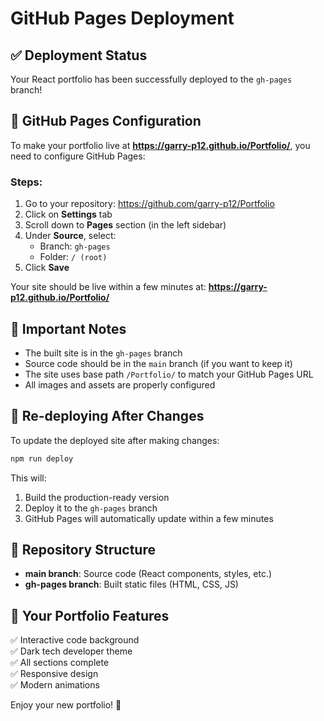 # GitHub Pages Deployment

## ✅ Deployment Status

Your React portfolio has been successfully deployed to the `gh-pages` branch!

## 🔧 GitHub Pages Configuration

To make your portfolio live at **https://garry-p12.github.io/Portfolio/**, you need to configure GitHub Pages:

### Steps:

1. Go to your repository: https://github.com/garry-p12/Portfolio
2. Click on **Settings** tab
3. Scroll down to **Pages** section (in the left sidebar)
4. Under **Source**, select:
   - Branch: `gh-pages`
   - Folder: `/ (root)`
5. Click **Save**

Your site should be live within a few minutes at: **https://garry-p12.github.io/Portfolio/**

## 📝 Important Notes

- The built site is in the `gh-pages` branch
- Source code should be in the `main` branch (if you want to keep it)
- The site uses base path `/Portfolio/` to match your GitHub Pages URL
- All images and assets are properly configured

## 🚀 Re-deploying After Changes

To update the deployed site after making changes:

```bash
npm run deploy
```

This will:
1. Build the production-ready version
2. Deploy it to the `gh-pages` branch
3. GitHub Pages will automatically update within a few minutes

## 📁 Repository Structure

- **main branch**: Source code (React components, styles, etc.)
- **gh-pages branch**: Built static files (HTML, CSS, JS)

## 🎉 Your Portfolio Features

✅ Interactive code background  
✅ Dark tech developer theme  
✅ All sections complete  
✅ Responsive design  
✅ Modern animations  

Enjoy your new portfolio! 🚀

